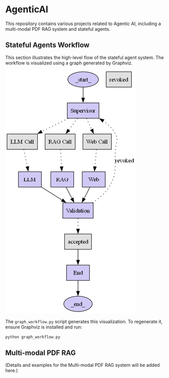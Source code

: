 # AgenticAI

This repository contains various projects related to Agentic AI, including a multi-modal PDF RAG system and stateful agents. 

## Stateful Agents Workflow

This section illustrates the high-level flow of the stateful agent system. The workflow is visualized using a graph generated by Graphviz.

![Stateful Agent Workflow](stateful_agent_workflow.png)

The `graph_workflow.py` script generates this visualization. To regenerate it, ensure Graphviz is installed and run:

```bash
python graph_workflow.py
```

## Multi-modal PDF RAG

(Details and examples for the Multi-modal PDF RAG system will be added here.) 